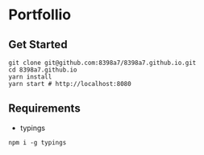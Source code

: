 # Portfollio

## Get Started

```
git clone git@github.com:8398a7/8398a7.github.io.git
cd 8398a7.github.io
yarn install
yarn start # http://localhost:8080
```

## Requirements

- typings

```
npm i -g typings
```
